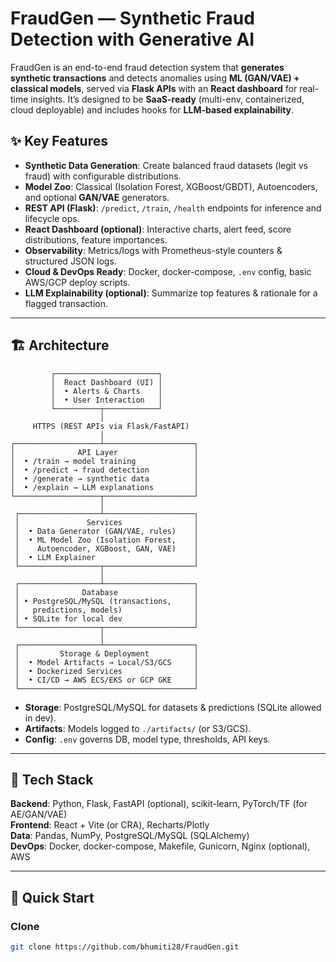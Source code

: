 # FraudGen — Synthetic Fraud Detection with Generative AI

FraudGen is an end-to-end fraud detection system that **generates synthetic transactions** and detects anomalies using **ML (GAN/VAE) + classical models**, served via **Flask APIs** with an  **React dashboard** for real-time insights. It’s designed to be **SaaS-ready** (multi-env, containerized, cloud deployable) and includes hooks for **LLM-based explainability**.

## ✨ Key Features
- **Synthetic Data Generation**: Create balanced fraud datasets (legit vs fraud) with configurable distributions.
- **Model Zoo**: Classical (Isolation Forest, XGBoost/GBDT), Autoencoders, and optional **GAN/VAE** generators.
- **REST API (Flask)**: `/predict`, `/train`, `/health` endpoints for inference and lifecycle ops.
- **React Dashboard (optional)**: Interactive charts, alert feed, score distributions, feature importances.
- **Observability**: Metrics/logs with Prometheus-style counters & structured JSON logs.
- **Cloud & DevOps Ready**: Docker, docker-compose, `.env` config, basic AWS/GCP deploy scripts.
- **LLM Explainability (optional)**: Summarize top features & rationale for a flagged transaction.

---

## 🏗️ Architecture

             ┌───────────────────────┐
             │  React Dashboard (UI) │
             │  • Alerts & Charts    │
             │  • User Interaction   │
             └──────────┬────────────┘
                        │
         HTTPS (REST APIs via Flask/FastAPI)
                        │
    ┌───────────────────┴────────────────────┐
    │              API Layer                 │
    │  • /train → model training             │
    │  • /predict → fraud detection          │
    │  • /generate → synthetic data          │
    │  • /explain → LLM explanations         │
    └───────────────────┬────────────────────┘
                        │
     ┌──────────────────┴────────────────────┐
     │               Services                │
     │  • Data Generator (GAN/VAE, rules)    │
     │  • ML Model Zoo (Isolation Forest,    │
     │    Autoencoder, XGBoost, GAN, VAE)    │
     │  • LLM Explainer                      │
     └──────────────────┬────────────────────┘
                        │
     ┌──────────────────┴────────────────────┐
     │              Database                 │
     │ • PostgreSQL/MySQL (transactions,     │
     │   predictions, models)                │
     │ • SQLite for local dev                │
     └──────────────────┬────────────────────┘
                        │
     ┌──────────────────┴────────────────────┐
     │         Storage & Deployment          │
     │  • Model Artifacts → Local/S3/GCS     │
     │  • Dockerized Services                │
     │  • CI/CD → AWS ECS/EKS or GCP GKE     │
     └───────────────────────────────────────┘

- **Storage**: PostgreSQL/MySQL for datasets & predictions (SQLite allowed in dev).
- **Artifacts**: Models logged to `./artifacts/` (or S3/GCS).
- **Config**: `.env` governs DB, model type, thresholds, API keys.

---

## 🧰 Tech Stack
**Backend**: Python, Flask, FastAPI (optional), scikit-learn, PyTorch/TF (for AE/GAN/VAE)  
**Frontend**: React + Vite (or CRA), Recharts/Plotly  
**Data**: Pandas, NumPy, PostgreSQL/MySQL (SQLAlchemy)  
**DevOps**: Docker, docker-compose, Makefile, Gunicorn, Nginx (optional), AWS

---

## 🚀 Quick Start

### Clone
```bash
git clone https://github.com/bhumiti28/FraudGen.git




